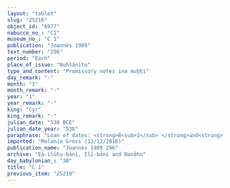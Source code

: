 ```yaml
---
layout: "tablet"
slug: "25216"
object_id: "6977"
nabucco_no_: "C1"
museum_no_: "C 1"
publication: "Joannès 1989"
text_number: "296"
period: "Each"
place_of_issue: "Nuhšānītu"
type_and_content: "Promissory notes ina muẖẖi"
day_remark: "-"
month: "I"
month_remark: "-"
year: "1"
year_remark: "-"
king: "Cyr"
king_remark: "-"
julian_date: "538 BCE"
julian_date_year: "538"
paraphrase: "Loan of dates: <strong>B<sub>1</sub> </strong>and<strong> B<sub>2</sub></strong> owe to <strong>A</strong> 6;2 kor (1,152 l) of barley, impost (<em>imittu</em>) of the irrigation district (<em>tamirtu</em>) Qutānu. They will give the barley in its entirety in Ayyār (II) in Borsippa. The remainder of the main part of the tablet is heavily broken. 2(+) witnesses and the scribe. In addition they will also give 0;1.3 kor parched grain (<em>qayātu</em>) and 2 bundles (<em>makṣaru</em>) (of straw).<br /> &nbsp;<br /> <strong>A</strong> = Mu&scaron;ēzib-Bēl/Zēr-Bābili//(Ea-)ilūtu-bāni; <strong>B<sub>1</sub></strong> = Tabnēa/Nab&ucirc;-&scaron;umu-i&scaron;kun//Sagdidi; <strong>B<sub>2</sub></strong> = Nab&ucirc;-ēṭir-nap&scaron;āti/&Scaron;ama&scaron;-ahu-iddin//Rab-ban&ecirc;; Scribe&nbsp; = Marduk//Nab&ucirc;-zēru-u&scaron;ab&scaron;i<br /> &nbsp;"
imported: "Melanie Gross (12/12/2016)"
publication_name: "Joannès 1989 296"
archive: "Ea-ilūtu-bāni, Ilī-bāni and Nanāhu"
day_babylonian_: "30"
title: "C 1"
previous_item: "25219"
---
```

